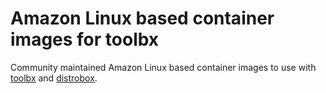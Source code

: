# Amazon Linux based container images for toolbx

Community maintained Amazon Linux based container images to use with 
[toolbx](https://github.com/containers/toolbox) and [distrobox](https://github.com/89luca89/distrobox).
